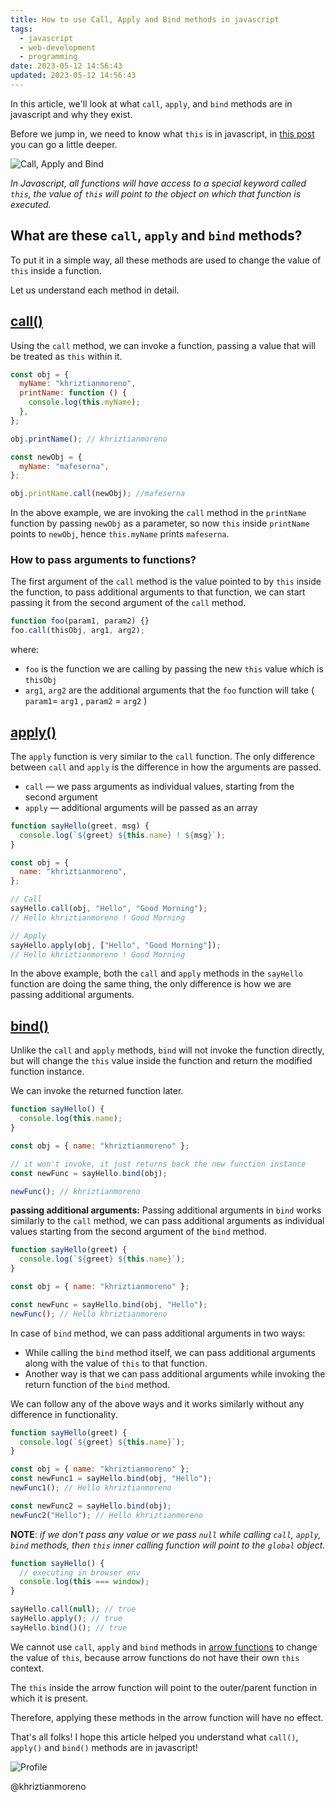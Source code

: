 ```yaml
---
title: How to use Call, Apply and Bind methods in javascript
tags:
  - javascript
  - web-development
  - programming
date: 2023-05-12 14:56:43
updated: 2023-05-12 14:56:43
---
```


In this article, we'll look at what `call`, `apply`, and `bind` methods are in javascript and why they exist.

Before we jump in, we need to know what `this` is in javascript, in [this post](https://www.freecodecamp.org/news/the-complete-guide-to-this-in-javascript/#:~:text=JavaScript%20this%20is,%20sometimes%20called%20in%20context) you can go a little deeper.

![Call, Apply and Bind](https://media2.dev.to/dynamic/image/width=1000,height=420,fit=cover,gravity=auto,format=auto/https%3A%2F%2Fdev-to-uploads.s3.amazonaws.com%2Fuploads%2Farticles%2Fta2559iodb957wb4cm38.png)

_In Javascript, all functions will have access to a special keyword called `this`, the value of `this` will point to the object on which that function is executed._

## What are these `call`, `apply` and `bind` methods?

To put it in a simple way, all these methods are used to change the value of `this` inside a function.

Let us understand each method in detail.

## [call()](https://developer.mozilla.org/es/docs/Web/JavaScript/Reference/Global_Objects/Function/call)

Using the `call` method, we can invoke a function, passing a value that will be treated as `this` within it.

```javascript
const obj = {
  myName: "khriztianmoreno",
  printName: function () {
    console.log(this.myName);
  },
};

obj.printName(); // khriztianmoreno

const newObj = {
  myName: "mafeserna",
};

obj.printName.call(newObj); //mafeserna
```

In the above example, we are invoking the `call` method in the `printName` function by passing `newObj` as a parameter, so now `this` inside `printName` points to `newObj`, hence `this.myName` prints `mafeserna`.

### How to pass arguments to functions?

The first argument of the `call` method is the value pointed to by `this` inside the function, to pass additional arguments to that function, we can start passing it from the second argument of the `call` method.

```javascript
function foo(param1, param2) {}
foo.call(thisObj, arg1, arg2);
```

where:

- `foo` is the function we are calling by passing the new `this` value which is `thisObj`
- `arg1`, `arg2` are the additional arguments that the `foo` function will take ( `param1`= `arg1` , `param2` = `arg2` )

## [apply()](https://developer.mozilla.org/es/docs/Web/JavaScript/Reference/Global_Objects/Function/apply)

The `apply` function is very similar to the `call` function. The only difference between `call` and `apply` is the difference in how the arguments are passed.

- `call` — we pass arguments as individual values, starting from the second argument
- `apply` — additional arguments will be passed as an array

```javascript
function sayHello(greet, msg) {
  console.log(`${greet} ${this.name} ! ${msg}`);
}

const obj = {
  name: "khriztianmoreno",
};

// Call
sayHello.call(obj, "Hello", "Good Morning");
// Hello khriztianmoreno ! Good Morning

// Apply
sayHello.apply(obj, ["Hello", "Good Morning"]);
// Hello khriztianmoreno ! Good Morning
```

In the above example, both the `call` and `apply` methods in the `sayHello` function are doing the same thing, the only difference is how we are passing additional arguments.

## [bind()](https://developer.mozilla.org/es/docs/Web/JavaScript/Reference/Global_Objects/Function/bind)

Unlike the `call` and `apply` methods, `bind` will not invoke the function directly, but will change the `this` value inside the function and return the modified function instance.

We can invoke the returned function later.

```javascript
function sayHello() {
  console.log(this.name);
}

const obj = { name: "khriztianmoreno" };

// it won't invoke, it just returns back the new function instance
const newFunc = sayHello.bind(obj);

newFunc(); // khriztianmoreno
```

**passing additional arguments:**
Passing additional arguments in `bind` works similarly to the `call` method, we can pass additional arguments as individual values ​​starting from the second argument of the `bind` method.

```javascript
function sayHello(greet) {
  console.log(`${greet} ${this.name}`);
}

const obj = { name: "khriztianmoreno" };

const newFunc = sayHello.bind(obj, "Hello");
newFunc(); // Hello khriztianmoreno
```

In case of `bind` method, we can pass additional arguments in two ways:

- While calling the `bind` method itself, we can pass additional arguments along with the value of `this` to that function.
- Another way is that we can pass additional arguments while invoking the return function of the `bind` method.

We can follow any of the above ways and it works similarly without any difference in functionality.

```javascript
function sayHello(greet) {
  console.log(`${greet} ${this.name}`);
}

const obj = { name: "khriztianmoreno" };
const newFunc1 = sayHello.bind(obj, "Hello");
newFunc1(); // Hello khriztianmoreno

const newFunc2 = sayHello.bind(obj);
newFunc2("Hello"); // Hello khriztianmoreno
```

**NOTE**: _if we don't pass any value or we pass `null` while calling `call`, `apply`, `bind` methods, then `this` inner calling function will point to the `global` object._

```javascript
function sayHello() {
  // executing in browser env
  console.log(this === window);
}

sayHello.call(null); // true
sayHello.apply(); // true
sayHello.bind()(); // true
```

We cannot use `call`, `apply` and `bind` methods in [arrow functions](https://developer.mozilla.org/en-US/docs/Web/JavaScript/Reference/Functions/Arrow_functions) to change the value of `this`, because arrow functions do not have their own `this` context.

The `this` inside the arrow function will point to the outer/parent function in which it is present.

Therefore, applying these methods in the arrow function will have no effect.

That's all folks! I hope this article helped you understand what `call()`, `apply()` and `bind()` methods are in javascript!

![Profile](https://res.cloudinary.com/khriztianmoreno/image/upload/c_scale,w_148/v1591324337/KM-brand/stickers/sticker-3_2x.png)

@khriztianmoreno
